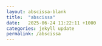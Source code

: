 ```yaml
---
layout: abscissa-blank
title:  "abscissa"
date:   2025-06-24 11:22:11 +1000
categories: jekyll update
permalink: /abscissa
---
```

